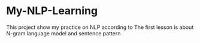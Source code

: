 # My-NLP-Learning
This project show my practice on NLP according to
The first lesson is about N-gram language model and sentence pattern
